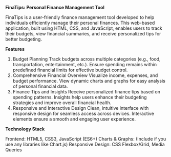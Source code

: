 **FinaTips: Personal Finance Management Tool**

FinaTips is a user-friendly finance management tool developed to help individuals efficiently manage their personal finances. This web-based application, built using HTML, CSS, and JavaScript, enables users to track their budgets, view financial summaries, and receive personalized tips for better budgeting.

**Features**

1. Budget Planning
Track budgets across multiple categories (e.g., food, transportation, entertainment, etc.).
Ensure spending remains within predefined financial limits for effective budget control.
2. Comprehensive Financial Overview
Visualize income, expenses, and budget performance.
View dynamic charts and graphs for easy analysis of personal financial data.
3. Finance Tips and Insights
Receive personalized finance tips based on spending patterns.
Insights help users enhance their budgeting strategies and improve overall financial health.
4. Responsive and Interactive Design
Clean, intuitive interface with responsive design for seamless access across devices.
Interactive elements ensure a smooth and engaging user experience.

**Technology Stack**

Frontend: HTML5, CSS3, JavaScript (ES6+)
Charts & Graphs: (Include if you use any libraries like Chart.js)
Responsive Design: CSS Flexbox/Grid, Media Queries
